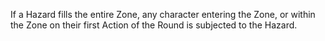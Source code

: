 If a Hazard fills the entire Zone, any character entering the Zone, or within the Zone on their first Action of the Round is subjected to the Hazard.